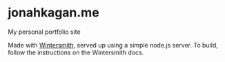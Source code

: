 # jonahkagan.me
My personal portfolio site

Made with [Wintersmith](github.com/jnordberg/wintersmith), served up
using a simple node.js server. To build, follow the instructions on
the Wintersmith docs.
